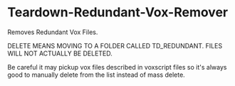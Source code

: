 # Teardown-Redundant-Vox-Remover
Removes Redundant Vox Files.

DELETE MEANS MOVING TO A FOLDER CALLED TD_REDUNDANT. FILES WILL NOT ACTUALLY BE DELETED.

Be careful it may pickup vox files described in voxscript files so it's always good to manually delete from the list instead of mass delete.
